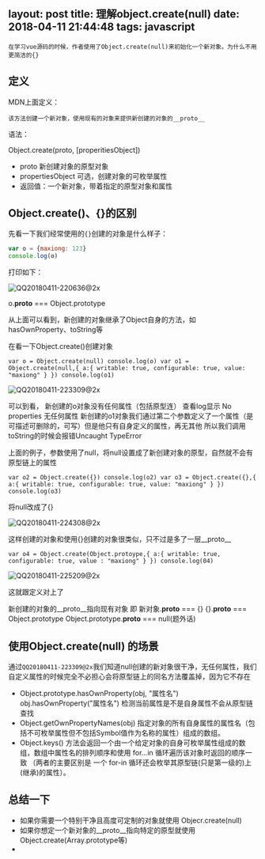 layout: post
title: 理解object.create(null)
date: 2018-04-11 21:44:48
tags: javascript
---

`
    在学习vue源码的时候，作者使用了Object.create(null)来初始化一个新对象。为什么不用更简洁的{}
`

<!-- more -->

## 定义

MDN上面定义：

`该方法创建一个新对象，使用现有的对象来提供新创建的对象的__proto__`

语法：

Object.create(proto, [properitiesObject])
* proto 新创建对象的原型对象
* propertiesObject 可选，创建对象的可枚举属性
* 返回值：一个新对象，带着指定的原型对象和属性

## Object.create()、{}的区别

先看一下我们经常使用的`{}`创建的对象是什么样子：

``` js
var o = {maxiong: 123}
console.log(o)
```

打印如下：

![QQ20180411-220636@2x](../css/images/QQ20180411-220636@2x.png)

o.__proto__ === Object.prototype

从上面可以看到，新创建的对象继承了Object自身的方法，如hasOwnProperty、toString等

在看一下Object.create()创建对象

`
var o = Object.create(null)
console.log(o)
var o1 = Object.create(null,{
    a:{
        writable: true,
        configurable: true,
        value: "maxiong"
    }
})
console.log(o1)
`

![QQ20180411-223309@2x](../css/images/QQ20180411-223309@2x.png)

可以到看，
新创建的o对象没有任何属性（包括原型连） 查看log显示 No properties 无任何属性
新创建的o1对象我们通过第二个参数定义了一个属性（是可描述可删除的，可写）但是他只有自身定义的属性，再无其他
所以我们调用toString的时候会报错Uncaught TypeError

上面的例子，参数使用了null，将null设置成了新创建对象的原型，自然就不会有原型链上的属性

`
var o2 = Object.create({})
console.log(o2)
var o3 = Object.create({},{
    a:{
        writable: true,
        configurable: true,
        value: "maxiong"
    }
})
console.log(o3)
`

将null改成了{}

![QQ20180411-224308@2x](../css/images/QQ20180411-224308@2x.png)

这样创建的对象和使用{}创建的对象很类似，只不过是多了一层__proto__

`
var o4 = Object.create(Object.protoype,{
    a:{
        writable: true,
        configurable: true,
        value : "maxiong"
    }
})
console.log(04)
`

![QQ20180411-225209@2x](../css/images/QQ20180411-225209@2x.png)

这就跟定义对上了

新创建的对象的__proto__指向现有对象
即 新对象.__proto__ === {}
    {}.__proto__ === Object.prototype
    Object.prototype.__proto__ === null(题外话)

## 使用Object.create(null) 的场景

通过`QQ20180411-223309@2x`我们知道null创建的新对象很干净，无任何属性，我们自定义属性的时候完全不必担心会将原型链上的同名方法覆盖掉，因为它不存在

* Object.prototype.hasOwnProperty(obj, "属性名") obj.hasOwnProperty("属性名") 检测当前属性是不是自身属性不会从原型链查找
* Object.getOwnPropertyNames(obj) 指定对象的所有自身属性的属性名（包括不可枚举属性但不包括Symbol值作为名称的属性）组成的数组。
* Object.keys() 方法会返回一个由一个给定对象的自身可枚举属性组成的数组，数组中属性名的排列顺序和使用 for...in 循环遍历该对象时返回的顺序一致 （两者的主要区别是 一个 for-in 循环还会枚举其原型链(只是第一级的)上(继承)的属性）。


## 总结一下

* 如果你需要一个特别干净且高度可定制的对象就使用 Objecr.create(null)
* 如果你想定一个新对象的__proto__指向特定的原型就使用 Object.create(Array.prototype等)
* 


